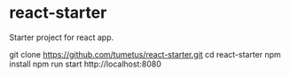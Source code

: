 # react-starter
Starter project for react app.

git clone https://github.com/tumetus/react-starter.git
cd react-starter
npm install
npm run start
http://localhost:8080
